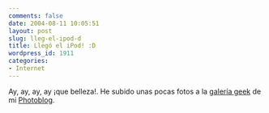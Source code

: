 ```yaml
---
comments: false
date: 2004-08-11 10:05:51
layout: post
slug: lleg-el-ipod-d
title: Llegó el iPod! :D
wordpress_id: 1911
categories:
- Internet
---
```


Ay, ay, ay, ay ¡que belleza!. He subido unas pocas fotos a la [galería geek](http://www.minid.net/photoblog/album/geek/) de mi [Photoblog](http://www.minid.net/photoblog/).




 
